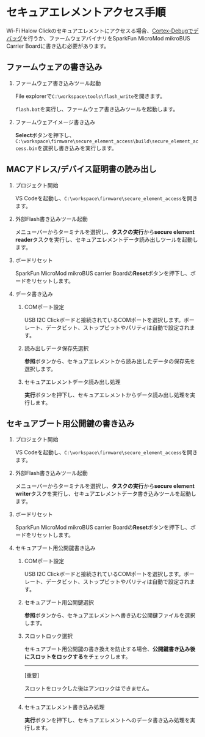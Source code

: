 # セキュアエレメントアクセス手順

Wi-Fi Halow Clickのセキュアエレメントにアクセスる場合、[Cortex-Debugでデバッグ](https://github.com/MegaChips/external_flash_access/blob/master/docs/Firmware_build_guide.md)を行うか、ファームウェアバイナリをSparkFun MicroMod mikroBUS Carrier Boardに書き込む必要があります。



## ファームウェアの書き込み

1. ファームウェア書き込みツール起動

   File explorerで`C:\workspace\tools\flash_write`を開きます。

   `flash.bat`を実行し、ファームウェア書き込みツールを起動します。

2. ファームウェアイメージ書き込み

   **Select**ボタンを押下し、`C:\workspace\firmware\secure_element_access\build\secure_element_access.bin`を選択し書き込みを実行します。



## MACアドレス/デバイス証明書の読み出し

1. プロジェクト開始

   VS Codeを起動し、`C:\workspace\firmware\secure_element_access`を開きます。

2. 外部Flash書き込みツール起動

   メニューバーからターミナルを選択し、**タスクの実行**から**secure element reader**タスクを実行し、セキュアエレメントデータ読み出しツールを起動します。

3. ボードリセット

   SparkFun MicroMod mikroBUS carrier Boardの**Reset**ボタンを押下し、ボードをリセットします。

4. データ書き込み

   1. COMポート設定

      USB I2C Clickボードと接続されているCOMポートを選択します。ボーレート、データビット、ストップビットやパリティは自動で設定されます。

   2. 読み出しデータ保存先選択

      **参照**ボタンから、セキュアエレメントから読み出したデータの保存先を選択します。

   3. セキュアエレメントデータ読み出し処理

      **実行**ボタンを押下し、セキュアエレメントからデータ読み出し処理を実行します。



## セキュアブート用公開鍵の書き込み

1. プロジェクト開始

   VS Codeを起動し、`C:\workspace\firmware\secure_element_access`を開きます。

2. 外部Flash書き込みツール起動

   メニューバーからターミナルを選択し、**タスクの実行**から**secure element writer**タスクを実行し、セキュアエレメントデータ書き込みツールを起動します。

3. ボードリセット

   SparkFun MicroMod mikroBUS carrier Boardの**Reset**ボタンを押下し、ボードをリセットします。

4. セキュアブート用公開鍵書き込み

   1. COMポート設定

      USB I2C Clickボードと接続されているCOMポートを選択します。ボーレート、データビット、ストップビットやパリティは自動で設定されます。

   2. セキュアブート用公開鍵選択

      **参照**ボタンから、セキュアエレメントへ書き込む公開鍵ファイルを選択します。

   3. スロットロック選択

      セキュアブート用公開鍵の書き換えを防止する場合、**公開鍵書き込み後にスロットをロックする**をチェックします。

      -----

      [重要]

      スロットをロックした後はアンロックはできません。

      -----

   4. セキュアエレメント書き込み処理

      **実行**ボタンを押下し、セキュアエレメントへのデータ書き込み処理を実行します。